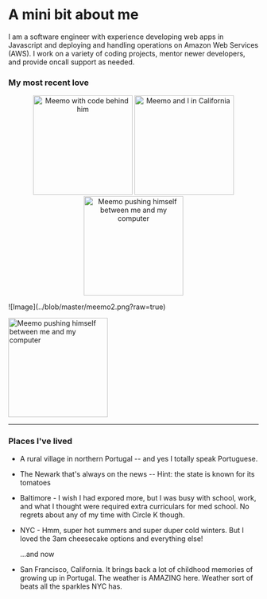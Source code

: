 # A mini bit about me 
I am a software engineer with  experience developing web apps in Javascript and deploying and handling operations on Amazon Web Services (AWS).  I work on a variety of coding projects, mentor newer developers, and provide oncall support as needed.

### My most recent love

<p align="center">
   <img 
      src="https://github.com/codemonkey3045/username.github.io/blob/master/meemo2.png"
      alt="Meemo with code behind him" 
      width="200"
  />
  <img 
      src="https://github.com/codemonkey3045/username.github.io/blob/master/meemo_and_i.jpeg"
      alt="Meemo and I in California" 
      width="200"
  />
  <img 
      src="https://github.com/codemonkey3045/username.github.io/blob/master/meemo3.png"
      alt="Meemo pushing himself between me and my computer" 
      width="200"
  />
</p>
![Image](../blob/master/meemo2.png?raw=true)

<img 
      src="http://github.com/codemonkey3045/username.github.io/blob/master/meemo2.png?raw=true"
      alt="Meemo pushing himself between me and my computer" 
      width="200"
  />
  
<hr>

### Places I've lived
* A rural village in northern Portugal -- and yes I totally speak Portuguese.
* The Newark that's always on the news -- Hint: the state is known for its tomatoes
* Baltimore - I wish I had expored more, but I was busy with school, work, and what I thought were required extra curriculars for med school. No regrets about any of my time with Circle K though.
* NYC - Hmm, super hot summers and super duper cold winters. But I loved the 3am cheesecake options and everything else!

   ...and now 

* San Francisco, California. It brings back a lot of childhood memories of growing up in Portugal. The weather is AMAZING here. Weather sort of beats all the sparkles NYC has.


### 
